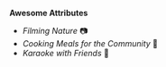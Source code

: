 **Awesome Attributes**
* _Filming Nature_ :camera:
* _Cooking Meals for the Community_ :spaghetti:
* _Karaoke with Friends_ :microphone:
